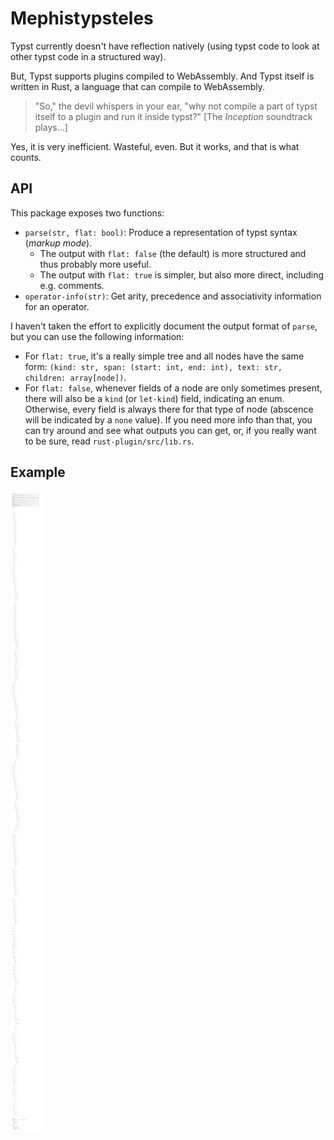 # Mephistypsteles
Typst currently doesn't have reflection natively (using typst code to look at other typst code in a structured way).

But, Typst supports plugins compiled to WebAssembly.
And Typst itself is written in Rust, a language that can compile to WebAssembly.

> "So," the devil whispers in your ear, "why not compile a part of typst itself to a plugin and run it inside typst?"
> [The _Inception_ soundtrack plays...]

Yes, it is very inefficient. Wasteful, even. But it works, and that is what counts.

## API
This package exposes two functions:
- `parse(str, flat: bool)`: Produce a representation of typst syntax (*markup mode*).
	- The output with `flat: false` (the default) is more structured and thus probably more useful.
	- The output with `flat: true` is simpler, but also more direct, including e.g. comments.
- `operator-info(str)`: Get arity, precedence and associativity information for an operator.

I haven't taken the effort to explicitly document the output format of `parse`,
but you can use the following information:
- For `flat: true`, it's a really simple tree and all nodes have the same form:
	`(kind: str, span: (start: int, end: int), text: str, children: array[node])`.
- For `flat: false`, whenever fields of a node are only sometimes present, there will also be a `kind` (or `let-kind`) field, indicating an enum.
	Otherwise, every field is always there for that type of node (abscence will be indicated by a `none` value).
	If you need more info than that, you can try around and see what outputs you can get,
	or, if you really want to be sure, read `rust-plugin/src/lib.rs`.

## Example
![example](example.png)